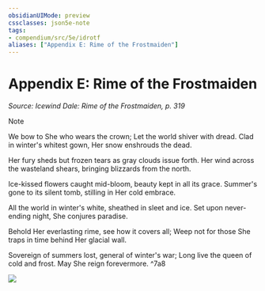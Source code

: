 ```yaml
---
obsidianUIMode: preview
cssclasses: json5e-note
tags:
- compendium/src/5e/idrotf
aliases: ["Appendix E: Rime of the Frostmaiden"]
---
```

# Appendix E: Rime of the Frostmaiden
*Source: Icewind Dale: Rime of the Frostmaiden, p. 319* 

> [!note] 
> 
> We bow to She who wears the crown; Let the world shiver with dread. Clad in winter's whitest gown, Her snow enshrouds the dead.
> 
> Her fury sheds but frozen tears as gray clouds issue forth. Her wind across the wasteland shears, bringing blizzards from the north.
> 
> Ice-kissed flowers caught mid-bloom, beauty kept in all its grace. Summer's gone to its silent tomb, stilling in Her cold embrace.
> 
> All the world in winter's white, sheathed in sleet and ice. Set upon never-ending night, She conjures paradise.
> 
> Behold Her everlasting rime, see how it covers all; Weep not for those She traps in time behind Her glacial wall.
> 
> Sovereign of summers lost, general of winter's war; Long live the queen of cold and frost. May She reign forevermore.
^7a8

![](/3-Mechanics/CLI/adventures/icewind-dale-rime-of-the-frostmaiden/img/262-08-021-rime-of-the-frostmaiden.webp#center)